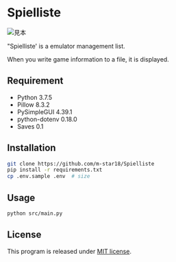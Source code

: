 # Spielliste

![見本](assets/spielliste.jpg)

"Spielliste' is a emulator management list.

When you write game information to a file, it is displayed.

## Requirement
 
* Python 3.7.5
* Pillow 8.3.2
* PySimpleGUI 4.39.1
* python-dotenv 0.18.0
* Saves 0.1
 
## Installation
 
```bash
git clone https://github.com/m-star18/Spielliste
pip install -r requirements.txt
cp .env.sample .env  # size
```
 
## Usage
 
```bash
python src/main.py
```

## License

This program is released under [MIT license](https://en.wikipedia.org/wiki/MIT_License).
